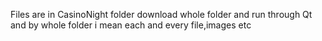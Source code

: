 Files are in CasinoNight folder
download whole folder and run through Qt 
and by whole folder i mean each and every file,images etc
